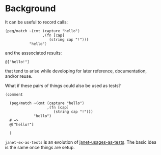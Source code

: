 # Background

It can be useful to record calls:

```janet
(peg/match ~(cmt (capture "hello")
                 ,(fn [cap]
                    (string cap "!")))
           "hello")
```

and the asssociated results:

```janet
@["hello!"]
```

that tend to arise while developing for later reference,
documentation, and/or reuse.

What if these pairs of things could also be used as tests?

```janet
(comment

  (peg/match ~(cmt (capture "hello")
                   ,(fn [cap]
                      (string cap "!")))
             "hello")
  # =>
  @["hello!"]

  )
```

`janet-ex-as-tests` is an evolution of
[janet-usages-as-tests](https://github.com/sogaiu/janet-usages-as-tests).
The basic idea is the same once things are setup.

